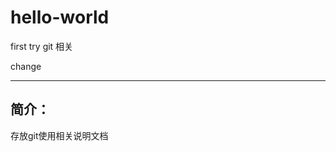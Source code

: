 # hello-world
first try
git 相关

change

-----------------------------------------

## 简介：
存放git使用相关说明文档
